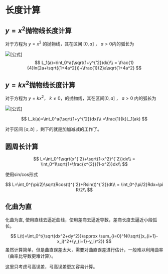 # 长度计算


## $y=x^2$抛物线长度计算

对于方程为 $y=x^2$ 的抛物线，其在区间 $[0,a]$ ， $a>0$内的弧长为

![[公式]](https://www.zhihu.com/equation?tex=%5Cbegin%7Balign%7D+++++L_1+%5Cleft%28+a+%5Cright%29+%26%3D+%5Cint_0%5Ea+%5Csqrt%7B1+%2B+%5Cleft%28+y%5E%5Cprime+%5Cright%29%5E2%7D+%5C%2C+%7B%5Crm%7Bd%7D%7D+x+%5C%5C+++++%26%3D+%5Cint_0%5Ea+%5Csqrt%7B1+%2B+4+x%5E2%7D+%5C%2C+%7B%5Crm%7Bd%7D%7D+x+%5C%5C+++++%26%5Cxlongequal%5B%7B%5Crm%7Bd%7D%7Dx+%3D+%5Cfrac%7B1%7D%7B2%7D%7B%5Crm%7Bsec%7D%7D%5E2+u%5D%7Bx+%3D+%5Cfrac%7B1%7D%7B2%7D%7B%5Crm%7Btan%7D%7D+u%7D+%5Cint_0%5E%7B%7B%5Crm%7Barctan%7D%7D+2a%7D+%5Cdfrac%7B%7B%5Crm%7Bd%7D%7D+u%7D%7B%7B%5Crm%7Bcos%7D%7D%5E3+u%7D+%5C%5C+++++%26%3D+%5Cdfrac%7B1%7D%7B4%7D+%7B%5Crm%7Bln%7D%7D+%5Cleft%28+2+a+%2B+%5Csqrt%7B1+%2B+4+a%5E2%7D+%5Cright%29+%2B+%5Cdfrac%7B1%7D%7B2%7D+a+%5Csqrt%7B1+%2B+4+a%5E2%7D+%5Cend%7Balign%7D)
$$
L_1(a)=\int_0^a{\sqrt(1+y^{'2})dx}\\
= \frac{1}{4}ln(2a+\sqrt({1+4a^2}))+\frac{1}{2}a\sqrt{1+4a^2}
$$



## $y=kx^2$抛物线长度计算
对于方程为 $y=kx^2$， $k\neq 0$，的抛物线，其在区间$[0,a]$ ， $a>0$ 内的弧长为

![[公式]](https://www.zhihu.com/equation?tex=%5Cbegin%7Balign%7D+++++L_k+%5Cleft%28+a+%5Cright%29+%26%3D+%5Cint_0%5Ea+%5Csqrt%7B1+%2B+%5Cleft%28+y%5E%5Cprime+%5Cright%29%5E2%7D+%5C%2C+%7B%5Crm%7Bd%7D%7D+x+%5C%5C+++++%26%3D+%5Cint_0%5Ea+%5Csqrt%7B1+%2B+4+k%5E2+x%5E2%7D+%5C%2C+%7B%5Crm%7Bd%7D%7D+x+%5C%5C+++++%26%3D+%5Cdfrac%7B1%7D%7Bk%7D+%5Cint_0%5Ea+%5Csqrt%7B1+%2B+4+k%5E2+x%5E2%7D+%5C%2C+%7B%5Crm%7Bd%7D%7D+%5Cleft%28+k+x+%5Cright%29+%5C%5C+++++%26%3D+%5Cdfrac%7B1%7D%7Bk%7D+%5Cint_0%5E%7Ba+k%7D+%5Csqrt%7B1+%2B+4+u%5E2%7D+%5C%2C+%7B%5Crm%7Bd%7D%7D+u+%5C%5C+++++%26%3D+%5Cdfrac%7B1%7D%7Bk%7D+L_1+%5Cleft%28+a+k+%5Cright%29+%5Cend%7Balign%7D)


$$
L_k(a)=\int_0^a{\sqrt{1+y^{'2}}dx}\\
=\frac{1}{k}L_1(ak)
$$




对于区间 $[a,b]$ ，剩下的就是加加减减的工作了。



## 圆周长计算

$$
L=\int_0^1\sqrt{x^{`2}+\sqrt{1-x^2}^{`2}}dx\\
= \int_0^1\sqrt{1+\frac{x^{2}}{1-x^2}}dx\\
$$



使用sin/cos形式


$$
L=\int_0^{\pi/2}\sqrt{Rcos(t)^{`2}+Rsin(t)^{`2}}dt\\
= \int_0^{\pi/2}Rdx=\pi R/2\\
$$

## 化曲为直


化曲为直, 使用直线去逼近曲线，使用差商去逼近导数，差商长度去逼近小段弧长。


$$
L(t)=\int_0^t{\sqrt{dx^2+dy^2}}\approx \sum_{i=0}^N{\sqrt{(x_{i+1}-x_i)^2+(y_{i+1}-y_i)^2}}
$$
虽然计算简单，但是曲直误差太大，需要对曲直误差进行估计，一般难以利用曲率（曲率比导数更难计算）。

这里只考虑弓高误差，弓高误差更加容易计算。